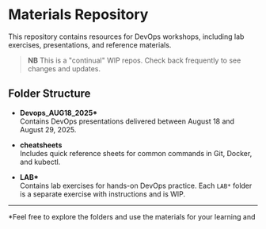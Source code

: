 # Materials Repository

This repository contains resources for DevOps workshops, including lab exercises, presentations, and reference materials.

> **NB** This is a "continual" WIP repos. Check back  frequently to see changes and updates.

## Folder Structure

- **Devops_AUG18_2025\***  
  Contains DevOps presentations delivered between August 18 and August 29, 2025.

- **cheatsheets**  
  Includes quick reference sheets for common commands in Git, Docker, and kubectl.

- **LAB\***  
  Contains lab exercises for hands-on DevOps practice. Each `LAB*` folder is a separate exercise with instructions and is WIP. 

---

*Feel free to explore the folders and use the materials for your learning and